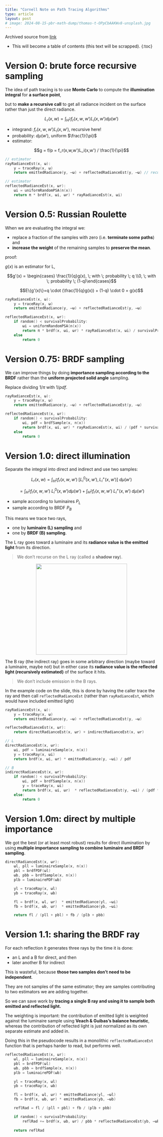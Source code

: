 ```yaml
---
title: "Cornell Note on Path Tracing Algorithms"
type: article
layout: post
# image: 2024-08-15-pbr-math-dump/thomas-t-OPpCbAAKWv8-unsplash.jpg
---
```

Archived source from [link](https://www.cs.cornell.edu/courses/cs6630/2022fa/)

* This will become a table of contents (this text will be scrapped).
{:toc}

# Version 0: brute force recursive sampling
The idea of path tracing is to use **Monte Carlo** to compute the **illumination integral** for **a surface point**, 

but to **make a recursive call** to get all radiance incident on the surface rather than just the direct radiance.

$$L_r(x,w)=\int_{H^2}f_r(x,w,w')L_i(x,w')d\mu(w')$$

- integrand: $f_r(x,w,w')L_i(x,w')$, recursive here!
- probability: $d\mu(w')$, uniform $\frac{1}{\pi}$
- estimator:

$$g = f/p = f_r(x,w,w')L_i(x,w') / \frac{1}{\pi}$$

```c
// estimator
rayRadianceEst(x, ω): 
    y = traceRay(x, ω) 
    return emittedRadiance(y, –ω) + reflectedRadianceEst(y, –ω) // recursive

// estimator
reflectedRadianceEst(x, ωr): 
    ωi = uniformRandomPSA(n(x)) 
    return π * brdf(x, ωi, ωr) * rayRadianceEst(x, ωi)
```

# Version 0.5: Russian Roulette
When we are evaluating the integral we:
- replace a fraction of the samples with zero (i.e. **terminate some paths**) and 
- **increase the weight** of the remaining samples to **preserve the mean**.

proof:

$g(x)$ is an estimator for L,

$$g'(x)  = \begin{cases} \frac{1}{q}g(x), \; with \; probability \; q \\0, \; with \; probability \; (1-q)\end{cases}$$

$$E\{g'(x)\}=q \cdot (\frac{1}{q}g(x)) + (1-q) \cdot 0 = g(x)$$

```c
rayRadianceEst(x, ω): 
    y = traceRay(x, ω) 
    return emittedRadiance(y, –ω) + reflectedRadianceEst(y, –ω) 

reflectedRadianceEst(x, ωr): 
    if random() < survivalProbability: 
        ωi = uniformRandomPSA(n(x)) 
        return π * brdf(x, ωi, ωr) * rayRadianceEst(x, ωi) / survivalProbability 
    else 
        return 0
```

# Version 0.75: BRDF sampling
We can improve things by doing **importance sampling according to the BRDF** rather than the **uniform projected solid angle** sampling.

Replace dividing $1/\pi$ with $1/pdf$.

```c
rayRadianceEst(x, ω): 
    y = traceRay(x, ω) 
    return emittedRadiance(y, –ω) + reflectedRadianceEst(y, –ω) 

reflectedRadianceEst(x, ωr): 
    if random() < survivalProbability: 
        ωi, pdf = brdfSample(x, n(x)) 
        return brdf(x, ωi, ωr) * rayRadianceEst(x, ωi) / (pdf * survivalProbability) 
    else 
        return 0
```

# Version 1.0: direct illumination
Separate the integral into direct and indirect and use two samples:

$$L_r(x,w)=\int_{H^2}f_r(x,w,w') \; [L_i^{0}(x,w'), L_i^{+}(x,w')] \; d\mu(w')$$

$$=\int_{H^2}f_r(x,w,w') \; L_i^{0}(x,w')d\mu(w') + \int_{H^2}f_r(x,w,w') \; L_i^{+}(x,w') \; d\mu(w')$$

- sample according to luminaires $P_L$
- sample according to BRDF $P_B$

This means we trace two rays, 

- one by **luminaire (L) sampling** and 
- one by **BRDF (B) sampling**.

The L ray goes toward a luminaire and its **radiance value is the emitted light** from its direction.

> We don’t recurse on the L ray (called a **shadow ray**).  

<img src="https://upload.wikimedia.org/wikipedia/commons/thumb/8/83/Ray_trace_diagram.svg/2880px-Ray_trace_diagram.svg.png" style="display:block; margin:auto;" width="300">
<!-- <figcaption style="text-align:center; font-size:15px; font-style:italic;"><a href="https://www.researchgate.net/publication/258008934_Voxel_Based_Indirect_Illumination_using_Spherical_Harmonics" style="color:lightgrey">Source</a> </figcaption> -->

The B ray (the indirect ray) goes in some arbitrary direction (maybe toward a luminaire, maybe not) but in either case its **radiance value is the reflected light (recursively estimated)** of the surface it hits.  

> We don’t include emission in the B rays.  

In the example code on the slide, this is done by having the caller trace the ray and then call `reflectedRadianceEst` (rather than `rayRadianceEst`, which would have included emitted light)

```c
rayRadianceEst(x, ω): 
    y = traceRay(x, ω) 
    return emittedRadiance(y, –ω) + reflectedRadianceEst(y, –ω) 

reflectedRadianceEst(x, ωr): 
    return directRadianceEst(x, ωr) + indirectRadianceEst(x, ωr) 

// L
directRadianceEst(x, ωr): 
    ωi, pdf = luminaireSample(x, n(x)) 
    y = traceRay(x, ωi) 
    return brdf(x, ωi, ωr) * emittedRadiance(y, –ωi) / pdf

// B
indirectRadianceEst(x, ωr): 
    if random() < survivalProbability: 
        ωi, pdf = brdfSample(x, n(x)) 
        y = traceRay(x, ωi) 
        return brdf(x, ωi, ωr)  * reflectedRadianceEst(y, –ωi) / (pdf * survivalProbability) 
    else: 
        return 0
```

# Version 1.0m: direct by multiple importance
We got the best (or at least most robust) results for direct illumination by using **multiple importance sampling to combine luminaire and BRDF sampling**.

```c
directRadianceEst(x, ωr): 
    ωl, pll = luminaireSample(x, n(x)) 
    pbl = brdfPDF(ωl) 
    ωb, pbb = brdfSample(x, n(x)) 
    plb = luminairePDF(ωb) 

    yl = traceRay(x, ωl) 
    yb = traceRay(x, ωb) 

    fl = brdf(x, ωl, ωr)  * emittedRadiance(yl, –ωi) 
    fb = brdf(x, ωb, ωr)  * emittedRadiance(yb, –ωi) 

    return fl / (pll + pbl) + fb / (plb + pbb)
```

# Version 1.1: sharing the BRDF ray
For each reflection it generates three rays by the time it is done: 
- an L and a B for direct, and then 
- later another B for indirect

This is wasteful, because **those two samples don’t need to be independent**. 

They are not samples of the same estimator; they are samples contributing to two estimators we are adding together. 

So we can save work by **tracing a single B ray and using it to sample both emitted and reflected light.**  

The weighting is important: the contribution of emitted light is weighted against the luminaire sample using **Veach & Guibas’s balance heuristic**, whereas the contribution of reflected light is just normalized as its own separate estimate and added in.

Doing this in the pseudocode results in a monolithic `reflectedRadianceEst` function that is perhaps 
harder to read, but performs well.

```c
reflectedRadianceEst(x, ωr): 
    ωl, pll = luminaireSample(x, n(x)) 
    pbl = brdfPDF(ωl) 
    ωb, pbb = brdfSample(x, n(x)) 
    plb = luminairePDF(ωb) 

    yl = traceRay(x, ωl) 
    yb = traceRay(x, ωb) 

    fl = brdf(x, ωl, ωr) * emittedRadiance(yl, –ωl) 
    fb = brdf(x, ωb, ωr) * emittedRadiance(yb, –ωb) 

    reflRad = fl / (pll + pbl) + fb / (plb + pbb) 

    if random() < survivalProbability: 
        reflRad += brdf(x, ωb, ωr) / pbb * reflectedRadianceEst(yb, –ωb) / survivalProbability 
    
    return reflRad
```

<!-- Note that none of these methods will do a good job of sampling paths that undergo specular 
transport between a small light source and a diffuse surface (that is, “caustic” paths). -->